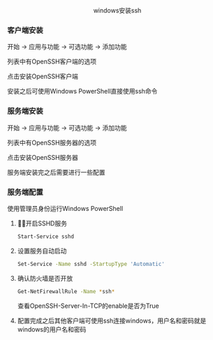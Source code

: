 <center>windows安装ssh</center>

### 客户端安装

开始 -> 应用与功能 -> 可选功能 -> 添加功能

列表中有OpenSSH客户端的选项

点击安装OpenSSH客户端

安装之后可使用Windows PowerShell直接使用ssh命令

### 服务端安装

开始 -> 应用与功能 -> 可选功能 -> 添加功能

列表中有OpenSSH服务器的选项

点击安装OpenSSH服务器

服务端安装完之后需要进行一些配置

### 服务端配置

使用管理员身份运行Windows PowerShell

1. 开启SSHD服务

   ```bash
   Start-Service sshd
   ```

   

2. 设置服务自动启动

   ```bash
   Set-Service -Name sshd -StartupType 'Automatic'
   ```

   

3. 确认防火墙是否开放

   ```bash
   Get-NetFirewallRule -Name *ssh*
   ```

   查看OpenSSH-Server-In-TCP的enable是否为True

4. 配置完成之后其他客户端可使用ssh连接windows，用户名和密码就是windows的用户名和密码